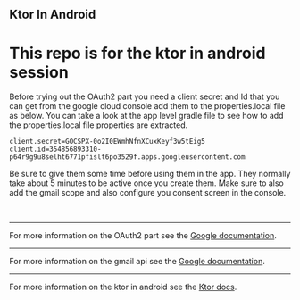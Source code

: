 ## Ktor In Android

# This repo is for the ktor in android session

Before trying out the OAuth2 part you need a client secret and Id that you can get from the google
cloud console add them to the properties.local file as below. You can take a look at the app level
gradle file to see how to add the properties.local file properties are extracted.

```
client.secret=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
client.id=354856893310-p64r9g9u8selht6771pfislt6po3529f.apps.googleusercontent.com
```

Be sure to give them some time before using them in the app. They normally take about 5 minutes to
be active once you create them. Make sure to also add the gmail scope and also configure you consent
screen in the console.

<br>

---

For more information on the OAuth2 part see
the [Google documentation](https://developers.google.com/identity/protocols/OAuth2).

---

For more information on the gmail api see
the [Google documentation](https://developers.google.com/gmail/api/v1/reference/users/messages).

---

For more information on the ktor in android see the [Ktor docs](https://ktor.io).
